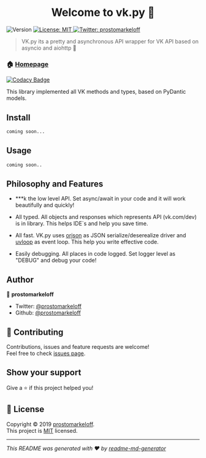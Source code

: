 <h1 align="center">Welcome to vk.py 👋</h1>
<p>
  <img alt="Version" src="https://img.shields.io/badge/version-0.2.0-blue.svg?cacheSeconds=2592000" />
  <a href="https://github.com/prostomarkeloff/vk.py/blob/master/LICENSE">
    <img alt="License: MIT" src="https://img.shields.io/badge/License-MIT-yellow.svg" target="_blank" />
  </a>
  <a href="https://twitter.com/prostomarkeloff">
    <img alt="Twitter: prostomarkeloff" src="https://img.shields.io/twitter/follow/prostomarkeloff.svg?style=social" target="_blank" />
  </a>
</p>

> VK.py its a pretty and asynchronous API wrapper for VK API based on asyncio and aiohttp 🤟

### 🏠 [Homepage](github.com/prostomarkeloff/vk.py)

[![Codacy Badge](https://api.codacy.com/project/badge/Grade/cac2f27aab0a41f993660a525c054bb5)](https://app.codacy.com/app/prostomarkeloff/vk.py?utm_source=github.com&utm_medium=referral&utm_content=prostomarkeloff/vk.py&utm_campaign=Badge_Grade_Dashboard)

This library implemented all VK methods and types, based on PyDantic models.

## Install

```sh
coming soon...
```

## Usage

```sh
coming soon..
```

## Philosophy and Features
- ***k the low level API. Set async/await in your code and it will work beautifully and quickly!
  
- All typed. All objects and responses which represents API (vk.com/dev) is in library. This helps IDE`s and help you save time.
  
- All fast. VK.py uses [orjson](https://github.com/ijl/orjson) as JSON serialize/deserealize driver and [uvloop](https://github.com/MagicStack/uvloop) as event loop. This help you write effective code.

- Easily debugging. All places in code logged. Set logger level as "DEBUG" and debug your code!
## Author

👤 **prostomarkeloff**

* Twitter: [@prostomarkeloff](https://twitter.com/prostomarkeloff)
* Github: [@prostomarkeloff](https://github.com/prostomarkeloff)

## 🤝 Contributing

Contributions, issues and feature requests are welcome!<br />Feel free to check [issues page](https://github.com/prostomarkeloff/vk.py/issues).

## Show your support

Give a ⭐️ if this project helped you!

## 📝 License

Copyright © 2019 [prostomarkeloff](https://github.com/prostomarkeloff).<br />
This project is [MIT](https://github.com/prostomarkeloff/vk.py/blob/master/LICENSE) licensed.

***
_This README was generated with ❤️ by [readme-md-generator](https://github.com/kefranabg/readme-md-generator)_